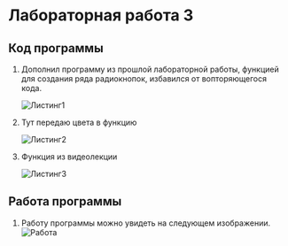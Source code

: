 # Лабораторная работа 3

## Код программы

1. Дополнил программу из прошлой лабораторной работы, функцией для создания ряда радиокнопок, избавился от вопторяющегося кода.

    ![Листинг1](https://i.ibb.co/JnVwtts/1.jpg)
2. Тут передаю цвета в функцию 

    ![Листинг2](https://i.ibb.co/ts6JcJj/2.jpg)
3. Функция из видеолекции 

    ![Листинг3](https://i.ibb.co/4RRyHx7/3.jpg)

## Работа программы
 
1. Работу программы можно увидеть на следующем изображении.
   ![Работа](https://i.ibb.co/RSWj2Dy/4.jpg)
